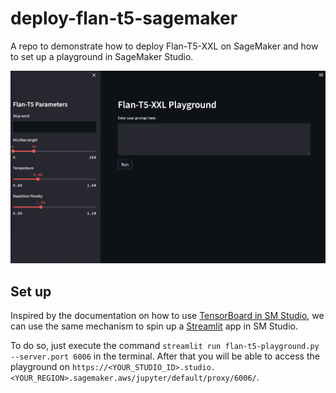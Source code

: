 # deploy-flan-t5-sagemaker
A repo to demonstrate how to deploy Flan-T5-XXL on SageMaker and how to set up a playground in SageMaker Studio.

![](images/flan-t5-xxl-playground.png)

## Set up
Inspired by the documentation on how to use [TensorBoard in SM Studio](https://docs.aws.amazon.com/sagemaker/latest/dg/studio-tensorboard.html), we can use the same mechanism to spin up a [Streamlit](https://streamlit.io) app in SM Studio.

To do so, just execute the command `streamlit run flan-t5-playground.py --server.port 6006` in the terminal. After that you will be able to access the playground on `https://<YOUR_STUDIO_ID>.studio.<YOUR_REGION>.sagemaker.aws/jupyter/default/proxy/6006/`.
